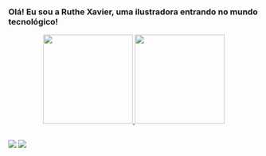 ### Olá! Eu sou a Ruthe Xavier, uma ilustradora entrando no mundo tecnológico!

<div align="center">
  <a href="https://github.com/Nabi8">
  <img height="180em" src="https://github-readme-stats.vercel.app/api?username=Nabi8&show_icons=true&theme=jolly&include_all_commits=true&count_private=true"/>
  <img height="180em" src="https://github-readme-stats.vercel.app/api/top-langs/?username=Nabi8&layout=compact&langs_count=7&theme=jolly"/>
</div>
  <div>
  
  </div>
  
  ##

  <div> 
  <a href="https://instagram.com/wangnabi_" target="_blank"><img src="https://img.shields.io/badge/-Instagram-%23E4405F?style=for-the-badge&logo=instagram&logoColor=white" target="_blank"></a>
 <a href = "mailto:nabi.x.art#gmail.com"><img src="https://img.shields.io/badge/-Gmail-%23333?style=for-the-badge&logo=gmail&logoColor=white" target="_blank"></a>
  </div>
